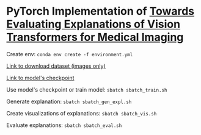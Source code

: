 # PyTorch Implementation of [Towards Evaluating Explanations of Vision Transformers for Medical Imaging](https://arxiv.org/abs/2304.06133)

Create env: `conda env create -f environment.yml`

[Link to download dataset (images only)](https://drive.google.com/file/d/1XrCWP3ICQvurchnJjyVweYy2jHQM0BHO/view?usp=sharing)

[Link to model's checkpoint](https://drive.google.com/file/d/1JZM5ZRncaV3iFX9L6NFT1P0-APyHbBV0/view?usp=sharing)

Use model's checkpoint or train model: `sbatch sbatch_train.sh`

Generate explanation: `sbatch sbatch_gen_expl.sh`

Create visualizations of explanations: `sbatch sbatch_vis.sh`

Evaluate explanations: `sbatch sbatch_eval.sh`
